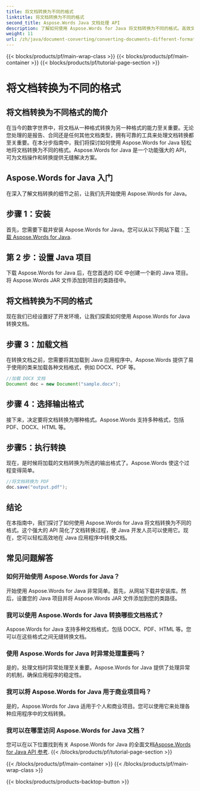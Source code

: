 ```yaml
---
title: 将文档转换为不同的格式
linktitle: 将文档转换为不同的格式
second_title: Aspose.Words Java 文档处理 API
description: 了解如何使用 Aspose.Words for Java 将文档转换为不同的格式。高效文档转换的分步指南。
weight: 11
url: /zh/java/document-converting/converting-documents-different-formats/
---
```


{{< blocks/products/pf/main-wrap-class >}}
{{< blocks/products/pf/main-container >}}
{{< blocks/products/pf/tutorial-page-section >}}

# 将文档转换为不同的格式


## 将文档转换为不同格式的简介

在当今的数字世界中，将文档从一种格式转换为另一种格式的能力至关重要。无论您处理的是报告、合同还是任何其他文档类型，拥有可靠的工具来处理文档转换都至关重要。在本分步指南中，我们将探讨如何使用 Aspose.Words for Java 轻松地将文档转换为不同的格式。Aspose.Words for Java 是一个功能强大的 API，可为文档操作和转换提供无缝解决方案。

## Aspose.Words for Java 入门

在深入了解文档转换的细节之前，让我们先开始使用 Aspose.Words for Java。

## 步骤 1：安装

首先，您需要下载并安装 Aspose.Words for Java。您可以从以下网站下载：[下载 Aspose.Words for Java](https://releases.aspose.com/words/java/).

## 第 2 步：设置 Java 项目

下载 Aspose.Words for Java 后，在您首选的 IDE 中创建一个新的 Java 项目。将 Aspose.Words JAR 文件添加到项目的类路径中。

## 将文档转换为不同的格式

现在我们已经设置好了开发环境，让我们探索如何使用 Aspose.Words for Java 转换文档。

## 步骤 3：加载文档

在转换文档之前，您需要将其加载到 Java 应用程序中。Aspose.Words 提供了易于使用的类来加载各种文档格式，例如 DOCX、PDF 等。

```java
//加载 DOCX 文档
Document doc = new Document("sample.docx");
```

## 步骤 4：选择输出格式

接下来，决定要将文档转换为哪种格式。Aspose.Words 支持多种格式，包括 PDF、DOCX、HTML 等。

## 步骤5：执行转换

现在，是时候将加载的文档转换为所选的输出格式了。Aspose.Words 使这个过程变得简单。

```java
//将文档转换为 PDF
doc.save("output.pdf");
```

## 结论

在本指南中，我们探讨了如何使用 Aspose.Words for Java 将文档转换为不同的格式。这个强大的 API 简化了文档转换过程，使 Java 开发人员可以使用它。现在，您可以轻松高效地在 Java 应用程序中转换文档。

## 常见问题解答

### 如何开始使用 Aspose.Words for Java？

开始使用 Aspose.Words for Java 非常简单。首先，从网站下载并安装库。然后，设置您的 Java 项目并将 Aspose.Words JAR 文件添加到您的类路径。

### 我可以使用 Aspose.Words for Java 转换哪些文档格式？

Aspose.Words for Java 支持多种文档格式，包括 DOCX、PDF、HTML 等。您可以在这些格式之间无缝转换文档。

### 使用 Aspose.Words for Java 时异常处理重要吗？

是的，处理文档时异常处理至关重要。Aspose.Words for Java 提供了处理异常的机制，确保应用程序的稳定性。

### 我可以将 Aspose.Words for Java 用于商业项目吗？

是的，Aspose.Words for Java 适用于个人和商业项目。您可以使用它来处理各种应用程序中的文档转换。

### 我可以在哪里访问 Aspose.Words for Java 文档？

您可以在以下位置找到有关 Aspose.Words for Java 的全面文档[Aspose.Words for Java API 参考](https://reference.aspose.com/words/java/).
{{< /blocks/products/pf/tutorial-page-section >}}

{{< /blocks/products/pf/main-container >}}
{{< /blocks/products/pf/main-wrap-class >}}

{{< blocks/products/products-backtop-button >}}
